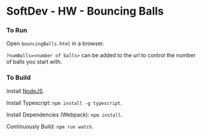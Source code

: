 # SoftDev - HW - Bouncing Balls


### To Run

Open `bouncingBalls.html` in a browser.

`?numBalls=<number of balls>` can be added to the url to control the number of balls you start with.


### To Build

Install [NodeJS](https://nodejs.org/en/download/).

Install Typescript: `npm install -g typescript`.

Install Dependencies (Webpack): `npm install`.

Continuously Build: `npm run watch`.
